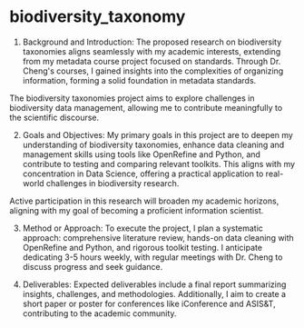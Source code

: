 # biodiversity_taxonomy


1. Background and Introduction:
The proposed research on biodiversity taxonomies aligns seamlessly with my academic interests, extending from my metadata course project focused on standards. Through Dr. Cheng's courses, I gained insights into the complexities of organizing information, forming a solid foundation in metadata standards.

The biodiversity taxonomies project aims to explore challenges in biodiversity data management, allowing me to contribute meaningfully to the scientific discourse.

2. Goals and Objectives:
My primary goals in this project are to deepen my understanding of biodiversity taxonomies, enhance data cleaning and management skills using tools like OpenRefine and Python, and contribute to testing and comparing relevant toolkits. This aligns with my concentration in Data Science, offering a practical application to real-world challenges in biodiversity research.

Active participation in this research will broaden my academic horizons, aligning with my goal of becoming a proficient information scientist.

3. Method or Approach:
To execute the project, I plan a systematic approach: comprehensive literature review, hands-on data cleaning with OpenRefine and Python, and rigorous toolkit testing. I anticipate dedicating 3-5 hours weekly, with regular meetings with Dr. Cheng to discuss progress and seek guidance.

4. Deliverables:
Expected deliverables include a final report summarizing insights, challenges, and methodologies. Additionally, I aim to create a short paper or poster for conferences like iConference and ASIS&T, contributing to the academic community.
